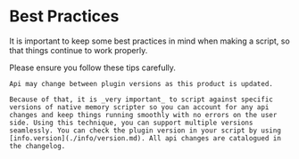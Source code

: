 # Best Practices

It is important to keep some best practices in mind when making a script, so that things continue to work properly.

Please ensure you follow these tips carefully.

```admonish warning title="Code with API changes in mind"
Api may change between plugin versions as this product is updated.

Because of that, it is _very important_ to script against specific versions of native memory scripter so you can account for any api changes and keep things running smoothly with no errors on the user side. Using this technique, you can support multiple versions seamlessly. You can check the plugin version in your script by using [info.version](./info/version.md). All api changes are catalogued in the changelog.
```
